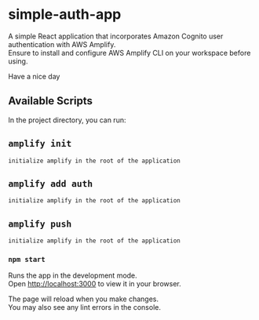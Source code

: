 # simple-auth-app
A simple React application that incorporates Amazon Cognito user authentication with AWS Amplify. \
Ensure to install and configure AWS Amplify CLI on your workspace before using.

Have a nice day

## Available Scripts

In the project directory, you can run:


## `amplify init`

    initialize amplify in the root of the application
## `amplify add auth`

    initialize amplify in the root of the application

## `amplify push`

    initialize amplify in the root of the application

### `npm start`

Runs the app in the development mode.\
Open [http://localhost:3000](http://localhost:3000) to view it in your browser.

The page will reload when you make changes.\
You may also see any lint errors in the console.   


